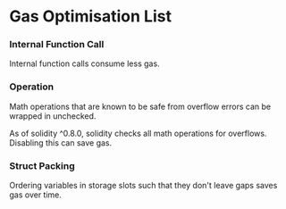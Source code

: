 # Gas Optimisation List

### Internal Function Call

Internal function calls consume less gas.

### Operation

Math operations that are known to be safe from overflow errors can be wrapped in unchecked.

As of solidity ^0.8.0, solidity checks all math operations for overflows. Disabling this can save gas.

### Struct Packing

Ordering variables in storage slots such that they don't leave gaps saves gas over time.

